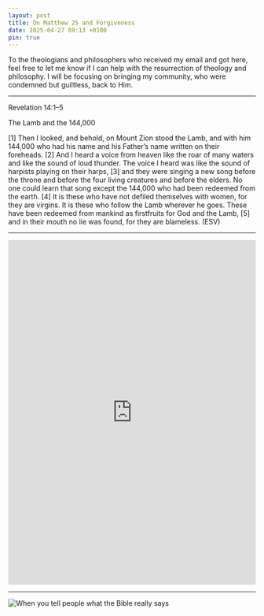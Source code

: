 ```yaml
---
layout: post
title: On Matthew 25 and Forgiveness
date: 2025-04-27 09:13 +0100
pin: true
---
```


To the theologians and philosophers who received my email and got here, feel free to let me know if I can help with the resurrection of theology and philosophy. I will be focusing on bringing my community, who were condemned but guiltless, back to Him.

---

Revelation 14:1–5

The Lamb and the 144,000

[1] Then I looked, and behold, on Mount Zion stood the Lamb, and with him 144,000 who had his name and his Father’s name written on their foreheads. [2] And I heard a voice from heaven like the roar of many waters and like the sound of loud thunder. The voice I heard was like the sound of harpists playing on their harps, [3] and they were singing a new song before the throne and before the four living creatures and before the elders. No one could learn that song except the 144,000 who had been redeemed from the earth. [4] It is these who have not defiled themselves with women, for they are virgins. It is these who follow the Lamb wherever he goes. These have been redeemed from mankind as firstfruits for God and the Lamb, [5] and in their mouth no lie was found, for they are blameless. (ESV)

---

<embed src="https://dl.hesaidlove.com/Re_Matthew_25_and_Forgiveness.pdf" type="application/pdf" width="100%" height="700px" />

---

![When you tell people what the Bible really says](/when_you_tell_peole_what_the_bible_really_says.jpeg)
